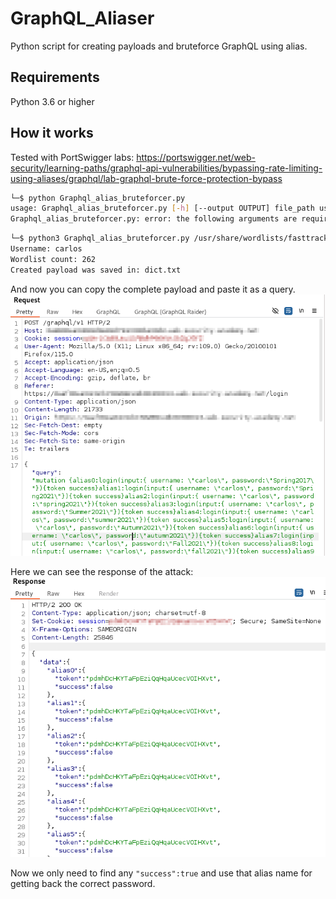 # GraphQL_Aliaser
Python script for creating payloads and bruteforce GraphQL using alias.

## Requirements
Python 3.6 or higher

## How it works
Tested with PortSwigger labs: https://portswigger.net/web-security/learning-paths/graphql-api-vulnerabilities/bypassing-rate-limiting-using-aliases/graphql/lab-graphql-brute-force-protection-bypass

```bash
└─$ python Graphql_alias_bruteforcer.py                                                             
usage: Graphql_alias_bruteforcer.py [-h] [--output OUTPUT] file_path username
Graphql_alias_bruteforcer.py: error: the following arguments are required: file_path, username
```

```bash
└─$ python3 Graphql_alias_bruteforcer.py /usr/share/wordlists/fasttrack.txt carlos --output dict.txt
Username: carlos
Wordlist count: 262
Created payload was saved in: dict.txt
```

And now you can copy the complete payload and paste it as a query.
![Request example of the attack](https://github.com/NikNitro/GraphQL_Aliaser/blob/main/Images/request.png?raw=true)

Here we can see the response of the attack:
![Response example of the attack](https://github.com/NikNitro/GraphQL_Aliaser/blob/main/Images/response.png?raw=true)

Now we only need to find any `"success":true`  and use that alias name for getting back the correct password.